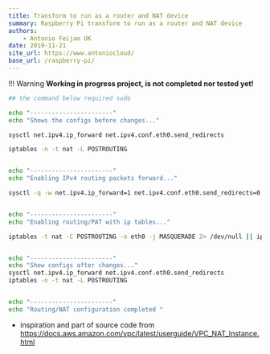 ```yaml
---
title: Transform to run as a router and NAT device
summary: Raspberry Pi transform to run as a router and NAT device
authors:
    - Antonio Feijao UK
date: 2019-11-21
site_url: https://www.antoniocloud/
base_url: /raspberry-pi/
---
```


!!! Warning
    **Working in progress project, is not completed nor tested yet!**

```bash
## the command below required sudo

echo "-----------------------"
echo "Shows the configs before changes..."

sysctl net.ipv4.ip_forward net.ipv4.conf.eth0.send_redirects

iptables -n -t nat -L POSTROUTING 


echo "-----------------------"
echo "Enabling IPv4 routing packets forward..."

sysctl -q -w net.ipv4.ip_forward=1 net.ipv4.conf.eth0.send_redirects=0


echo "-----------------------"
echo "Enabling routing/PAT with ip tables..."

iptables -t nat -C POSTROUTING -o eth0 -j MASQUERADE 2> /dev/null || iptables -t nat -A POSTROUTING -o eth0 -j MASQUERADE


echo "-----------------------" 
echo "Show configs after changes..."
sysctl net.ipv4.ip_forward net.ipv4.conf.eth0.send_redirects
iptables -n -t nat -L POSTROUTING 


echo "-----------------------"
echo "Routing/NAT configuration completed "
```

- inspiration and part of source code from <https://docs.aws.amazon.com/vpc/latest/userguide/VPC_NAT_Instance.html>
